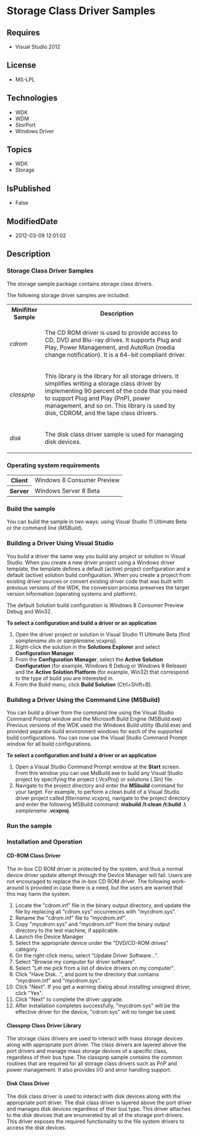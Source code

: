 # Storage Class Driver Samples
## Requires
* Visual Studio 2012
## License
* MS-LPL
## Technologies
* WDK
* WDM
* StorPort
* Windows Driver
## Topics
* WDK
* Storage
## IsPublished
* False
## ModifiedDate
* 2012-03-09 12:01:02
## Description

<h3>Storage Class Driver Samples</h3>
<p>The storage sample package contains storage class drivers. </p>
<p>The following storage driver samples are included:</p>
<table>
<tbody>
<tr>
<th>Minifilter Sample</th>
<th>Description</th>
</tr>
<tr>
<td>
<p><i>cdrom</i> </p>
</td>
<td>
<p>The CD ROM driver is used to provide access to CD, DVD and Blu-ray drives. It supports Plug and Play, Power Management, and AutoRun (media change notification). It is a 64-bit compliant driver.
</p>
</td>
</tr>
<tr>
<td>
<p><i>classpnp</i> </p>
</td>
<td>
<p>This library is the library for all storage drivers. It simplifies writing a storage class driver by implementing 90 percent of the code that you need to support Plug and Play (PnP), power management, and so on. This library is used by disk, CDROM, and the
 tape class drivers. </p>
</td>
</tr>
<tr>
<td>
<p><i>disk</i> </p>
</td>
<td>
<p>The disk class driver sample is used for managing disk devices. </p>
</td>
</tr>
</tbody>
</table>
<h3>Operating system requirements</h3>
<table>
<tbody>
<tr>
<th>Client</th>
<td><dt>Windows 8 Consumer Preview </dt></td>
</tr>
<tr>
<th>Server</th>
<td><dt>Windows Server 8 Beta </dt></td>
</tr>
</tbody>
</table>
<h3>Build the sample</h3>
<p>You can build the sample in two ways: using Visual Studio&nbsp;11 Ultimate Beta or the command line (<i>MSBuild</i>).</p>
<h3><a name="building_a_driver_using_visual_studio"></a>Building a Driver Using Visual Studio</h3>
<p>You build a driver the same way you build any project or solution in Visual Studio. When you create a new driver project using a Windows driver template, the template defines a default (active) project configuration and a default (active) solution build
 configuration. When you create a project from existing driver sources or convert existing driver code that was built with previous versions of the WDK, the conversion process preserves the target version information (operating systems and platform).</p>
<p>The default Solution build configuration is Windows&nbsp;8 Consumer Preview Debug and Win32.</p>
<p class="proch"><b>To select a configuration and build a driver or an application</b>
</p>
<ol>
<li>Open the driver project or solution in Visual Studio&nbsp;11 Ultimate Beta (find <i>
samplename</i>.sln or <i>samplename</i>.vcxproj). </li><li>Right-click the solution in the <b>Solutions Explorer</b> and select <b>Configuration Manager</b>.
</li><li>From the <b>Configuration Manager</b>, select the <b>Active Solution Configuration</b> (for example, Windows&nbsp;8 Debug or Windows&nbsp;8 Release) and the
<b>Active Solution Platform</b> (for example, Win32) that correspond to the type of build you are interested in.
</li><li>From the Build menu, click <b>Build Solution</b> (Ctrl&#43;Shift&#43;B). </li></ol>
<h3><a name="building_a_driver_using_the_command_line__msbuild_"></a>Building a Driver Using the Command Line (MSBuild)</h3>
<p>You can build a driver from the command line using the Visual Studio Command Prompt window and the Microsoft Build Engine (MSBuild.exe) Previous versions of the WDK used the Windows Build utility (Build.exe) and provided separate build environment windows
 for each of the supported build configurations. You can now use the Visual Studio Command Prompt window for all build configurations.</p>
<p class="proch"><b>To select a configuration and build a driver or an application</b>
</p>
<ol>
<li>Open a Visual Studio Command Prompt window at the <b>Start</b> screen. From this window you can use MsBuild.exe to build any Visual Studio project by specifying the project (.VcxProj) or solutions (.Sln) file.
</li><li>Navigate to the project directory and enter the <b>MSbuild</b> command for your target. For example, to perform a clean build of a Visual Studio driver project called
<i>filtername</i>.vcxproj, navigate to the project directory and enter the following MSBuild command:
<b>msbuild /t:clean /t:build .\</b> <i>samplename</i> <b>.vcxproj</b>. </li></ol>
<h3>Run the sample</h3>
<h3><a name="installation_and_operation"></a>Installation and Operation</h3>
<h4><a name="cd-rom_class_driver"></a>CD-ROM Class Driver</h4>
<p>The in-box CD ROM driver is protected by the system, and thus a normal device driver update attempt through the Device Manager will fail. Users are not encouraged to replace the in-box CD ROM driver. The following work-around is provided in case there is
 a need, but the users are warned that this may harm the system. </p>
<ol>
<li>Locate the &quot;cdrom.inf&quot; file in the binary output directory, and update the file by replacing all &quot;cdrom.sys&quot; occurrences with &quot;mycdrom.sys&quot;.
</li><li>Rename the &quot;cdrom.inf&quot; file to &quot;mycdrom.inf&quot;. </li><li>Copy &quot;mycdrom.sys&quot; and &quot;mycdrom.inf&quot; from the binary output directory to the test machine, if applicable.
</li><li>Launch the Device Manager </li><li>Select the appropriate device under the &quot;DVD/CD-ROM drives&quot; category. </li><li>On the right-click menu, select &quot;Update Driver Software...&quot;. </li><li>Select &quot;Browse my computer for driver software&quot;. </li><li>Select &quot;Let me pick from a list of device drivers on my computer&quot;. </li><li>Click &quot;Have Disk...&quot;, and point to the directory that contains &quot;mycdrom.inf&quot; and &quot;mycdrom.sys&quot;.
</li><li>Click &quot;Next&quot;. If you get a warning dialog about installing unsigned driver, click &quot;Yes&quot;.
</li><li>Click &quot;Next&quot; to complete the driver upgrade. </li><li>After installation completes successfully, &quot;mycdrom.sys&quot; will be the effective driver for the device, &quot;cdrom.sys&quot; will no longer be used.
</li></ol>
<h4><a name="classpnp_class_driver_library"></a>Classpnp Class Driver Library</h4>
<p>The storage class drivers are used to interact with mass storage devices along with appropriate port driver. The class drivers are layered above the port drivers and manage mass storage devices of a specific class, regardless of their bus type. The classpnp
 sample contains the common routines that are required for all storage class drivers such as PnP and power management. It also provides I/O and error handling support.
</p>
<h4><a name="disk_class_driver"></a>Disk Class Driver</h4>
<p>The disk class driver is used to interact with disk devices along with the appropriate port driver. The disk class driver is layered above the port driver and manages disk devices regardless of their bus type. This driver attaches to the disk devices that
 are enumerated by all of the storage port drivers. This driver exposes the required functionality to the file system drivers to access the disk devices.</p>
